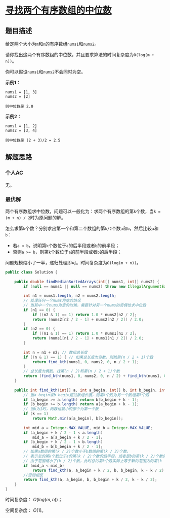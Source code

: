 # [寻找两个有序数组的中位数](https://leetcode-cn.com/problems/median-of-two-sorted-arrays/)

## 题目描述

给定两个大小为`m`和`n`的有序数组`nums1`和`nums2`。

请你找出这两个有序数组的中位数，并且要求算法的时间复杂度为`O(log(m + n))`。

你可以假设`nums1`和`nums2`不会同时为空。

**示例1：**

```
nums1 = [1, 3]
nums2 = [2]

则中位数是 2.0
```

**示例2：**

```
nums1 = [1, 2]
nums2 = [3, 4]

则中位数是 (2 + 3)/2 = 2.5
```

## 解题思路

### 个人AC

无。

### 最优解

两个有序数组求中位数，问题可以一般化为：求两个有序数组的第`k`个数，当`k = (m + n) / 2`时为原问题的解。

怎么求第`k`个数？分别求出第一个和第二个数组的第`k/2`个数`a`和`b`，然后比较`a`和`b`：

- 若`a < b`，说明第`k`个数位于`a`的后半段或者`b`的前半段；
- 否则`a >= b`，则第`k`个数位于`a`的前半段或者`b`的后半段；

问题规模缩小了一半，递归处理即可。时间复杂度为`O(log(m + n))`。

```Java
public class Solution {
    
    public double findMedianSortedArrays(int[] nums1, int[] nums2) {
        if (null == nums1 || null == nums2) throw new IllegalArgumentException("Input array can't be null");
        
        int n1 = nums1.length, n2 = nums2.length;
        // 处理任何一个nums为空的情况
        // 当其中一个nums为空的时候，需要针对另一个nums的奇偶性求中位数
        if (n1 == 0) {
            if ((n2 & 1) == 1) return 1.0 * nums2[n2 / 2];
            return (nums2[n2 / 2 - 1] + nums2[n2 / 2]) / 2.0;
        }
        if (n2 == 0) {
            if ((n1 & 1) == 1) return 1.0 * nums1[n1 / 2];
            return (nums1[n1 / 2 - 1] + nums1[n1 / 2]) / 2.0;
        }
        
        int n = n1 + n2; // 数组总长度
        if ((n & 1) == 1) { // 如果总长度为奇数，则找第(n / 2 + 1)个数
            return find_kth(nums1, 0, nums2, 0, n / 2 + 1);
        }
        // 总长度为偶数，找第(n / 2)和第(n / 2 + 1)个数
        return (find_kth(nums1, 0, nums2, 0, n / 2) + find_kth(nums1, 0, nums2, 0, n / 2 + 1)) / 2.0;
    }
    
    public int find_kth(int[] a, int a_begin, int[] b, int b_begin, int k) {
        // 当a_begin或b_begin超过数组长度，则第k个数为另一个数组第k个数
        if (a_begin >= a.length) return b[b_begin + k - 1];
        if (b_begin >= b.length) return a[a_begin + k - 1];
        // 当k为1时，两数组最小的那个为第一个数
        if (k == 1)
        	return Math.min(a[a_begin], b[b_begin]);
        
        int mid_a = Integer.MAX_VALUE, mid_b = Integer.MAX_VALUE;
        if (a_begin + k / 2 - 1 < a.length)
            mid_a = a[a_begin + k / 2 - 1];
        if (b_begin + k / 2 - 1 < b.length)
            mid_b = b[b_begin + k / 2 - 1];
        // 如果a数组的第(k / 2)个数小于b数组的第(k / 2)个数，
        // 表示总的第k个数位于a的第(k / 2)个数的后半段，或者是b的第(k / 2)个数的前半段
        // 由于范围缩小了(k / 2)个数，此时总的第k个数实际上等于新的范围内的第(k - k / 2)个数，依次递归
        if (mid_a < mid_b)
            return find_kth(a, a_begin + k / 2, b, b_begin, k - k / 2);
        //否则相反
        return find_kth(a, a_begin, b, b_begin + k / 2, k - k / 2);
    }
}
```

时间复杂度： $O(log(m, n))$；

空间复杂度： $O(1)$。

